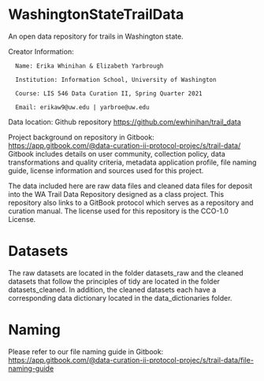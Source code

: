 # WashingtonStateTrailData
An open data repository for trails in Washington state. 

Creator Information:

      Name: Erika Whinihan & Elizabeth Yarbrough
      
      Institution: Information School, University of Washington
      
      Course: LIS 546 Data Curation II, Spring Quarter 2021
      
      Email: erikaw9@uw.edu | yarbroe@uw.edu
      
Data location: Github repository https://github.com/ewhinihan/trail_data

Project background on repository in Gitbook: https://app.gitbook.com/@data-curation-ii-protocol-projec/s/trail-data/
      Gitbook includes details on user community, collection policy, data transformations and quality criteria, metadata application profile, file naming guide, 
      license information and sources used for this project.

The data included here are raw data files and cleaned data files for deposit into the WA Trail Data Repository designed as a class project. This repository also links to a GitBook protocol which serves as a repository and curation manual. The license used for this repository is the CCO-1.0 License.

# Datasets
The raw datasets are located in the folder datasets_raw and the cleaned datasets that follow the principles of tidy are located in the folder datasets_cleaned. In addition, the cleaned datasets each have a corresponding data dictionary located in the data_dictionaries folder.

# Naming
Please refer to our file naming guide in Gitbook: https://app.gitbook.com/@data-curation-ii-protocol-projec/s/trail-data/file-naming-guide
